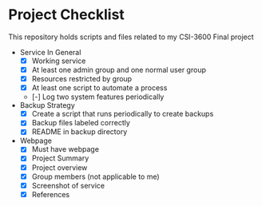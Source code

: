 # Project Checklist


This repository holds scripts and files related to my CSI-3600 Final project

- Service In General
    - [X] Working service
    - [X] At least one admin group and one normal user group
    - [X] Resources restricted by group
    - [X] At least one script to automate a process
    - [-] Log two system features periodically
- Backup Strategy
    - [X] Create a script that runs periodically to create backups
    - [X] Backup files labeled correctly
    - [X] README in backup directory
- Webpage
    - [X] Must have webpage
    - [X] Project Summary
    - [X] Project overview
    - [X] Group members (not applicable to me)
    - [X] Screenshot of service
    - [X] References